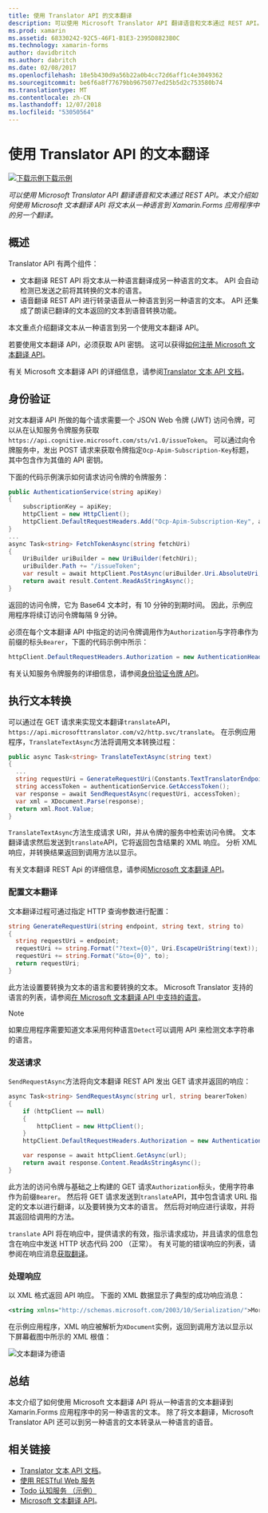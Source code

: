 ```yaml
---
title: 使用 Translator API 的文本翻译
description: 可以使用 Microsoft Translator API 翻译语音和文本通过 REST API。 本文介绍如何使用 Microsoft 文本翻译 API 将文本从一种语言到 Xamarin.Forms 应用程序中的另一个翻译。
ms.prod: xamarin
ms.assetid: 68330242-92C5-46F1-B1E3-2395D8823B0C
ms.technology: xamarin-forms
author: davidbritch
ms.author: dabritch
ms.date: 02/08/2017
ms.openlocfilehash: 18e5b430d9a56b22a0b4cc72d6aff1c4e3049362
ms.sourcegitcommit: be6f6a8f77679bb9675077ed25b5d2c753580b74
ms.translationtype: MT
ms.contentlocale: zh-CN
ms.lasthandoff: 12/07/2018
ms.locfileid: "53050564"
---
```

# <a name="text-translation-using-the-translator-api"></a>使用 Translator API 的文本翻译

[![下载示例](~/media/shared/download.png)下载示例](https://developer.xamarin.com/samples/xamarin-forms/WebServices/TodoCognitiveServices/)

_可以使用 Microsoft Translator API 翻译语音和文本通过 REST API。本文介绍如何使用 Microsoft 文本翻译 API 将文本从一种语言到 Xamarin.Forms 应用程序中的另一个翻译。_

## <a name="overview"></a>概述

Translator API 有两个组件：

- 文本翻译 REST API 将文本从一种语言翻译成另一种语言的文本。 API 会自动检测已发送之前将其转换的文本的语言。
- 语音翻译 REST API 进行转录语音从一种语言到另一种语言的文本。 API 还集成了朗读已翻译的文本返回的文本到语音转换功能。

本文重点介绍翻译文本从一种语言到另一个使用文本翻译 API。

若要使用文本翻译 API，必须获取 API 密钥。 这可以获得[如何注册 Microsoft 文本翻译 API](/azure/cognitive-services/translator/translator-text-how-to-signup/)。

有关 Microsoft 文本翻译 API 的详细信息，请参阅[Translator 文本 API 文档](/azure/cognitive-services/translator/)。

## <a name="authentication"></a>身份验证

对文本翻译 API 所做的每个请求需要一个 JSON Web 令牌 (JWT) 访问令牌，可以从在认知服务令牌服务获取`https://api.cognitive.microsoft.com/sts/v1.0/issueToken`。 可以通过向令牌服务中，发出 POST 请求来获取令牌指定`Ocp-Apim-Subscription-Key`标题，其中包含作为其值的 API 密钥。

下面的代码示例演示如何请求访问令牌的令牌服务：

```csharp
public AuthenticationService(string apiKey)
{
    subscriptionKey = apiKey;
    httpClient = new HttpClient();
    httpClient.DefaultRequestHeaders.Add("Ocp-Apim-Subscription-Key", apiKey);
}
...
async Task<string> FetchTokenAsync(string fetchUri)
{
    UriBuilder uriBuilder = new UriBuilder(fetchUri);
    uriBuilder.Path += "/issueToken";
    var result = await httpClient.PostAsync(uriBuilder.Uri.AbsoluteUri, null);
    return await result.Content.ReadAsStringAsync();
}
```

返回的访问令牌，它为 Base64 文本时，有 10 分钟的到期时间。 因此，示例应用程序将续订访问令牌每隔 9 分钟。

必须在每个文本翻译 API 中指定的访问令牌调用作为`Authorization`与字符串作为前缀的标头`Bearer`，下面的代码示例中所示：

```csharp
httpClient.DefaultRequestHeaders.Authorization = new AuthenticationHeaderValue("Bearer", bearerToken);
```

有关认知服务令牌服务的详细信息，请参阅[身份验证令牌 API](http://docs.microsofttranslator.com/oauth-token.html)。

## <a name="performing-text-translation"></a>执行文本转换

可以通过在 GET 请求来实现文本翻译`translate`API， `https://api.microsofttranslator.com/v2/http.svc/translate`。 在示例应用程序，`TranslateTextAsync`方法将调用文本转换过程：

```csharp
public async Task<string> TranslateTextAsync(string text)
{
  ...
  string requestUri = GenerateRequestUri(Constants.TextTranslatorEndpoint, text, "en", "de");
  string accessToken = authenticationService.GetAccessToken();
  var response = await SendRequestAsync(requestUri, accessToken);
  var xml = XDocument.Parse(response);
  return xml.Root.Value;
}
```

`TranslateTextAsync`方法生成请求 URI，并从令牌的服务中检索访问令牌。 文本翻译请求然后发送到`translate`API，它将返回包含结果的 XML 响应。 分析 XML 响应，并转换结果返回到调用方法以显示。

有关文本翻译 REST Api 的详细信息，请参阅[Microsoft 文本翻译 API](http://docs.microsofttranslator.com/text-translate.html)。

### <a name="configuring-text-translation"></a>配置文本翻译

文本翻译过程可通过指定 HTTP 查询参数进行配置：

```csharp
string GenerateRequestUri(string endpoint, string text, string to)
{
  string requestUri = endpoint;
  requestUri += string.Format("?text={0}", Uri.EscapeUriString(text));
  requestUri += string.Format("&to={0}", to);
  return requestUri;
}
```

此方法设置要转换为文本的语言和要转换的文本。 Microsoft Translator 支持的语言的列表，请参阅[在 Microsoft 文本翻译 API 中支持的语言](/azure/cognitive-services/translator/languages/)。

> [!NOTE]
> 如果应用程序需要知道文本采用何种语言`Detect`可以调用 API 来检测文本字符串的语言。

### <a name="sending-the-request"></a>发送请求

`SendRequestAsync`方法将向文本翻译 REST API 发出 GET 请求并返回的响应：

```csharp
async Task<string> SendRequestAsync(string url, string bearerToken)
{
    if (httpClient == null)
    {
        httpClient = new HttpClient();
    }
    httpClient.DefaultRequestHeaders.Authorization = new AuthenticationHeaderValue("Bearer", bearerToken);

    var response = await httpClient.GetAsync(url);
    return await response.Content.ReadAsStringAsync();
}
```

此方法的访问令牌与基础之上构建的 GET 请求`Authorization`标头，使用字符串作为前缀`Bearer`。 然后将 GET 请求发送到`translate`API，其中包含请求 URL 指定的文本以进行翻译，以及要转换为文本的语言。 然后将对响应进行读取，并将其返回给调用的方法。

`translate` API 将在响应中，提供请求的有效，指示请求成功，并且请求的信息包含在响应中发送 HTTP 状态代码 200 （正常）。 有关可能的错误响应的列表，请参阅在响应消息[获取翻译](http://docs.microsofttranslator.com/text-translate.html#!/default/get_Translate)。

### <a name="processing-the-response"></a>处理响应

以 XML 格式返回 API 响应。 下面的 XML 数据显示了典型的成功响应消息：

```xml
<string xmlns="http://schemas.microsoft.com/2003/10/Serialization/">Morgen kaufen gehen ein</string>
```

在示例应用程序，XML 响应被解析为`XDocument`实例，返回到调用方法以显示以下屏幕截图中所示的 XML 根值：

![](text-translation-images/text-translation.png "文本翻译为德语")

## <a name="summary"></a>总结

本文介绍了如何使用 Microsoft 文本翻译 API 将从一种语言的文本翻译到 Xamarin.Forms 应用程序中的另一种语言的文本。 除了将文本翻译，Microsoft Translator API 还可以到另一种语言的文本转录从一种语言的语音。

## <a name="related-links"></a>相关链接

- [Translator 文本 API 文档](/azure/cognitive-services/translator/)。
- [使用 RESTful Web 服务](~/xamarin-forms/data-cloud/consuming/rest.md)
- [Todo 认知服务 （示例）](https://developer.xamarin.com/samples/xamarin-forms/WebServices/TodoCognitiveServices/)
- [Microsoft 文本翻译 API](http://docs.microsofttranslator.com/text-translate.html)。
